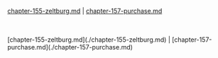 [chapter-155-zeltburg.md](./chapter-155-zeltburg.md) | [chapter-157-purchase.md](./chapter-157-purchase.md) <br/>

<br/>
<br/>
[chapter-155-zeltburg.md](./chapter-155-zeltburg.md) | [chapter-157-purchase.md](./chapter-157-purchase.md) <br/>

